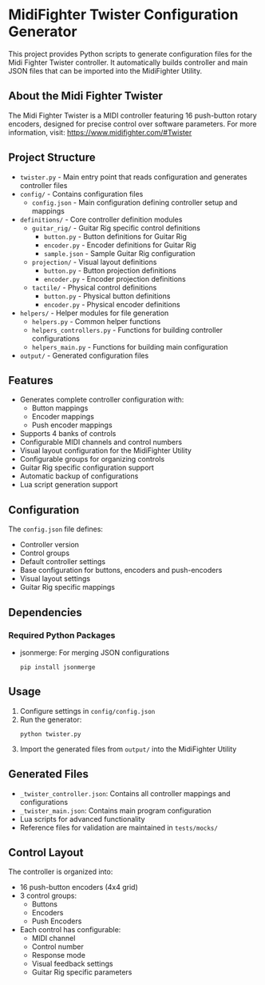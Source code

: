 # MidiFighter Twister Configuration Generator

This project provides Python scripts to generate configuration files for the Midi Fighter Twister controller. It automatically builds controller and main JSON files that can be imported into the MidiFighter Utility.

## About the Midi Fighter Twister

The Midi Fighter Twister is a MIDI controller featuring 16 push-button rotary encoders, designed for precise control over software parameters. For more information, visit: https://www.midifighter.com/#Twister

## Project Structure

- `twister.py` - Main entry point that reads configuration and generates controller files
- `config/` - Contains configuration files
  - `config.json` - Main configuration defining controller setup and mappings
- `definitions/` - Core controller definition modules
  - `guitar_rig/` - Guitar Rig specific control definitions
    - `button.py` - Button definitions for Guitar Rig
    - `encoder.py` - Encoder definitions for Guitar Rig
    - `sample.json` - Sample Guitar Rig configuration
  - `projection/` - Visual layout definitions
    - `button.py` - Button projection definitions
    - `encoder.py` - Encoder projection definitions
  - `tactile/` - Physical control definitions
    - `button.py` - Physical button definitions
    - `encoder.py` - Physical encoder definitions
- `helpers/` - Helper modules for file generation
  - `helpers.py` - Common helper functions
  - `helpers_controllers.py` - Functions for building controller configurations
  - `helpers_main.py` - Functions for building main configuration
- `output/` - Generated configuration files

## Features

- Generates complete controller configuration with:
  - Button mappings
  - Encoder mappings
  - Push encoder mappings
- Supports 4 banks of controls
- Configurable MIDI channels and control numbers
- Visual layout configuration for the MidiFighter Utility
- Configurable groups for organizing controls
- Guitar Rig specific configuration support
- Automatic backup of configurations
- Lua script generation support

## Configuration

The `config.json` file defines:
- Controller version
- Control groups
- Default controller settings
- Base configuration for buttons, encoders and push-encoders
- Visual layout settings
- Guitar Rig specific mappings

## Dependencies

### Required Python Packages
- jsonmerge: For merging JSON configurations
  ```
  pip install jsonmerge
  ```

## Usage

1. Configure settings in `config/config.json`
2. Run the generator:
   ```
   python twister.py
   ```
3. Import the generated files from `output/` into the MidiFighter Utility

## Generated Files

- `_twister_controller.json`: Contains all controller mappings and configurations
- `_twister_main.json`: Contains main program configuration
- Lua scripts for advanced functionality
- Reference files for validation are maintained in `tests/mocks/`

## Control Layout

The controller is organized into:
- 16 push-button encoders (4x4 grid)
- 3 control groups:
  - Buttons
  - Encoders
  - Push Encoders
- Each control has configurable:
  - MIDI channel
  - Control number
  - Response mode
  - Visual feedback settings
  - Guitar Rig specific parameters

